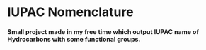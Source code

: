 # IUPAC Nomenclature
#### Small project made in my free time which output IUPAC name of Hydrocarbons with some functional groups.
